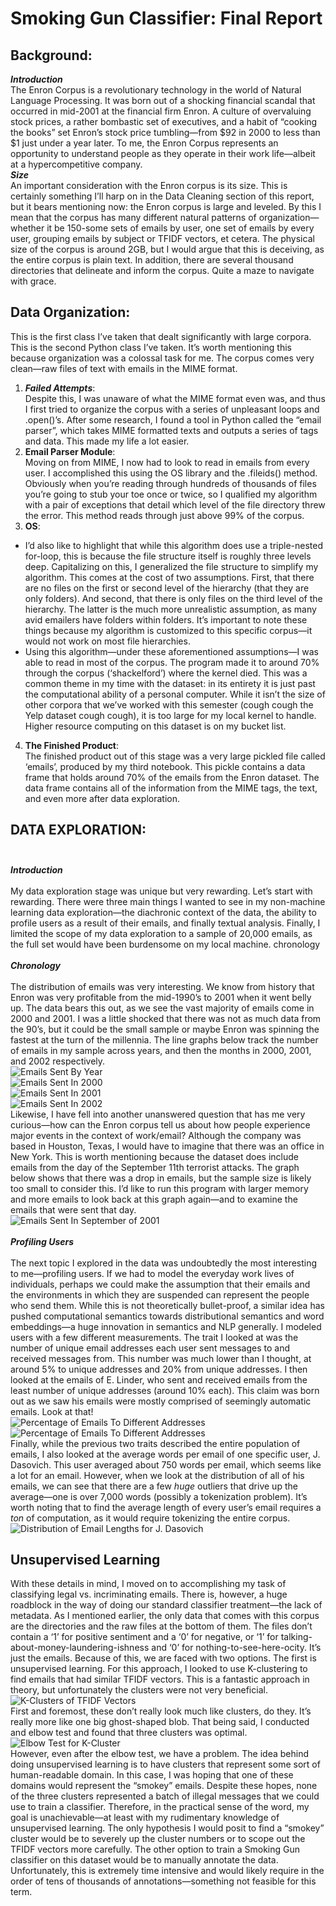 # Smoking Gun Classifier: Final Report
## Background:<br>
***Introduction***<br>
The Enron Corpus is a revolutionary technology in the world of Natural Language Processing. It was born out of a shocking financial scandal that occurred in mid-2001 at the financial firm Enron. A culture of overvaluing stock prices, a rather bombastic set of executives, and a habit of “cooking the books” set Enron’s stock price tumbling—from $92 in 2000 to less than $1 just under a year later. To me, the Enron Corpus represents an opportunity to understand people as they operate in their work life—albeit at a hypercompetitive company.<br>
***Size***<br>
An important consideration with the Enron corpus is its size. This is certainly something I’ll harp on in the Data Cleaning section of this report, but it bears mentioning now: the Enron corpus is large and leveled. By this I mean that the corpus has many different natural patterns of organization—whether it be 150-some sets of emails by user, one set of emails by every user, grouping emails by subject or TFIDF vectors, et cetera. The physical size of the corpus is around 2GB, but I would argue that this is deceiving, as the entire corpus is plain text. In addition, there are several thousand directories that delineate and inform the corpus. Quite a maze to navigate with grace.<br>
## Data Organization:<br>
This is the first class I’ve taken that dealt significantly with large corpora. This is the second Python class I’ve taken. It’s worth mentioning this because organization was a colossal task for me. The corpus comes very clean—raw files of text with emails in the MIME format.
1. ***Failed Attempts***:<br> Despite this, I was unaware of what the MIME format even was, and thus I first tried to organize the corpus with a series of unpleasant loops and .open()’s. After some research,  I found a tool in Python called the “email parser”, which takes MIME formatted texts and outputs a series of tags and data. This made my life a lot easier.
2. **Email Parser Module**:<br> Moving on from MIME, I now had to look to read in emails from every user. I accomplished this using the OS library and the .fileids() method. Obviously when you’re reading through hundreds of thousands of files you’re going to stub your toe once or twice, so I qualified my algorithm with a pair of exceptions that detail which level of the file directory threw the error. This method reads through just above 99% of the corpus. 
3. **OS**:
- I’d also like to highlight that while this algorithm does use a triple-nested for-loop, this is because the file structure itself is roughly three levels deep. Capitalizing on this, I generalized the file structure to simplify my algorithm. This comes at the cost of two assumptions. First, that there are no files on the first or second level of the hierarchy (that they are only folders). And second, that there is only files on the third level of the hierarchy. The latter is the much more unrealistic assumption, as many avid emailers have folders within folders. It’s important to note these things because my algorithm is customized to this specific corpus—it would not work on most file hierarchies.
- Using this algorithm—under these aforementioned assumptions—I was able to read in most of the corpus. The program made it to around 70% through the corpus (‘shackelford’) where the kernel died. This was a common theme in my time with the dataset: in its entirety it is just past the computational ability of a personal computer. While it isn’t the size of other corpora that we’ve worked with this semester (cough cough the Yelp dataset cough cough), it is too large for my local kernel to handle. Higher resource computing on this dataset is on my bucket list.
4. **The Finished Product**:<br> The finished product out of this stage was a very large pickled file called ‘emails’, produced by my third notebook. This pickle contains a data frame that holds around 70% of the emails from the Enron dataset. The data frame contains all of the information from the MIME tags, the text, and even more after data exploration.
## DATA EXPLORATION:<br><br>
***Introduction***<br><br>
My data exploration stage was unique but very rewarding. Let’s start with rewarding. There were three main things I wanted to see in my non-machine learning data exploration—the diachronic context of the data, the ability to profile users as a result of their emails, and finally textual analysis. Finally, I limited the scope of my data exploration to a sample of 20,000 emails, as the full set would have been burdensome on my local machine.
chronology<br><br>
***Chronology***<br><br>
The distribution of emails was very interesting. We know from history that Enron was very profitable from the mid-1990’s to 2001 when it went belly up. The data bears this out, as we see the vast majority of emails come in 2000 and 2001. I was a little shocked that there was not as much data from the 90’s, but it could be the small sample or maybe Enron was spinning the fastest at the turn of the millennia. The line graphs below track the number of emails in my sample across years, and then the months in 2000, 2001, and 2002 respectively.<br>
![Emails Sent By Year](../pictures/graphYears.png)<br>
![Emails Sent In 2000](../pictures/graph2000.png)<br>
![Emails Sent In 2001](../pictures/graph2001.png)<br>
![Emails Sent In 2002](../pictures/graph2002.png)<br>
Likewise, I have fell into another unanswered question that has me very curious—how can the Enron corpus tell us about how people experience major events in the context of work/email? Although the company was based in Houston, Texas, I would have to imagine that there was an office in New York. This is worth mentioning because the dataset does include emails from the day of the September 11th terrorist attacks. The graph below shows that there was a drop in emails, but the sample size is likely too small to consider this. I’d like to run this program with larger memory and more emails to look back at this graph again—and to examine the emails that were sent that day.<br>
![Emails Sent In September of 2001](../pictures/graph911.png)<br><br>
***Profiling Users***<br><br>
The next topic I explored in the data was undoubtedly the most interesting to me—profiling users. If we had to model the everyday work lives of individuals, perhaps we could make the assumption that their emails and the environments in which they are suspended can represent the people who send them. While this is not theoretically bullet-proof, a similar idea has pushed computational semantics towards distributional semantics and word embeddings—a huge innovation in semantics and NLP generally.
I modeled users with a few different measurements. The trait I looked at was the number of unique email addresses each user sent messages to and received messages from. This number was much lower than I thought, at around 5% to unique addresses and 20% from unique addresses. I then looked at the emails of E. Linder, who sent and received emails from the least number of unique addresses (around 10% each). This claim was born out as we saw his emails were mostly comprised of seemingly automatic emails. Look at that!<br>
![Percentage of Emails To Different Addresses](../pictures/barUniqueSends.png)<br>
![Percentage of Emails To Different Addresses](../pictures/barUniqueRecs.png)<br>
Finally, while the previous two traits described the entire population of emails, I also looked at the average words per email of one specific user, J. Dasovich. This user averaged about 750 words per email, which seems like a lot for an email. However, when we look at the distribution of all of his emails, we can see that there are a few *huge* outliers that drive up the average—one is over 7,000 words (possibly a tokenization problem). It’s worth noting that to find the average length of every user’s email requires a *ton* of computation, as it would require tokenizing the entire corpus.
![Distribution of Email Lengths for J. Dasovich](../pictures/toksDistr.png)<br>
## Unsupervised Learning
With these details in mind, I moved on to accomplishing my task of classifying legal vs. incriminating emails. There is, however, a huge roadblock in the way of doing our standard classifier treatment—the lack of metadata. As I mentioned earlier, the only data that comes with this corpus are the directories and the raw files at the bottom of them. The files don’t contain a ‘1’ for positive sentiment and a ‘0’ for negative, or ‘1’ for talking-about-money-laundering-ishness and ‘0’ for nothing-to-see-here-ocity. It’s just the emails. Because of this, we are faced with two options. The first is unsupervised learning.
For this approach, I looked to use K-clustering to find emails that had similar TFIDF vectors. This is a fantastic approach in theory, but unfortunately the clusters were not very beneficial.<br>
![K-Clusters of TFIDF Vectors](../pictures/cluster.png)<br>
First and foremost, these don’t really look much like clusters, do they. It’s really more like one big ghost-shaped blob. That being said, I conducted and elbow test and found that three clusters was optimal. <br>
![Elbow Test for K-Cluster](../pictures/elbow.png)<br>
However, even after the elbow test, we have a problem. The idea behind doing unsupervised learning is to have clusters that represent some sort of human-readable domain. In this case, I was hoping that one of these domains would represent the “smokey” emails. Despite these hopes, none of the three clusters represented a batch of illegal messages that we could use to train a classifier. Therefore, in the practical sense of the word, my goal is unachievable—at least with my rudimentary knowledge of unsupervised learning. The only hypothesis I would posit to find a “smokey” cluster would be to severely up the cluster numbers or to scope out the TFIDF vectors more carefully.
The other option to train a Smoking Gun classifier on this dataset would be to manually annotate the data. Unfortunately, this is extremely time intensive and would likely require in the order of tens of thousands of annotations—something not feasible for this term.
